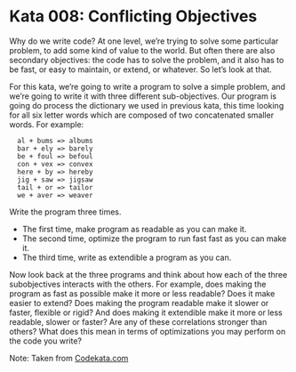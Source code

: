 # Kata 008: Conflicting Objectives
Why do we write code? At one level, we’re trying to solve some particular problem, to add some kind of value to the world. But often there are also secondary objectives: the code has to solve the problem, and it also has to be fast, or easy to maintain, or extend, or whatever. So let’s look at that.

For this kata, we’re going to write a program to solve a simple problem, and we’re going to write it with three different sub-objectives. Our program is going do process the dictionary we used in previous kata, this time looking for all six letter words which are composed of two concatenated smaller words. For example:

```
  al + bums => albums
  bar + ely => barely
  be + foul => befoul
  con + vex => convex
  here + by => hereby
  jig + saw => jigsaw
  tail + or => tailor
  we + aver => weaver
```

Write the program three times.

* The first time, make program as readable as you can make it.
* The second time, optimize the program to run fast fast as you can make it.
* The third time, write as extendible a program as you can.

Now look back at the three programs and think about how each of the three subobjectives interacts with the others. For example, does making the program as fast as possible make it more or less readable? Does it make easier to extend? Does making the program readable make it slower or faster, flexible or rigid? And does making it extendible make it more or less readable, slower or faster? Are any of these correlations stronger than others? What does this mean in terms of optimizations you may perform on the code you write?

Note: Taken from [Codekata.com](http://codekata.com/kata/kata08-conflicting-objectives/)

